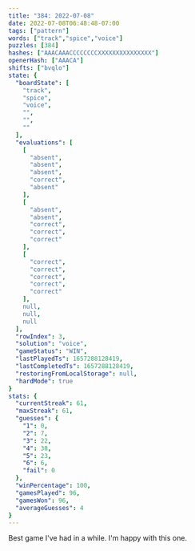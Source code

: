 ```yaml
---
title: "384: 2022-07-08"
date: 2022-07-08T06:48:48-07:00
tags: ["pattern"]
words: ["track","spice","voice"]
puzzles: [384]
hashes: ["AAACAAACCCCCCCCXXXXXXXXXXXXXXX"]
openerHash: ["AAACA"]
shifts: ["bvqlo"]
state: {
  "boardState": [
    "track",
    "spice",
    "voice",
    "",
    "",
    ""
  ],
  "evaluations": [
    [
      "absent",
      "absent",
      "absent",
      "correct",
      "absent"
    ],
    [
      "absent",
      "absent",
      "correct",
      "correct",
      "correct"
    ],
    [
      "correct",
      "correct",
      "correct",
      "correct",
      "correct"
    ],
    null,
    null,
    null
  ],
  "rowIndex": 3,
  "solution": "voice",
  "gameStatus": "WIN",
  "lastPlayedTs": 1657288128419,
  "lastCompletedTs": 1657288128419,
  "restoringFromLocalStorage": null,
  "hardMode": true
}
stats: {
  "currentStreak": 61,
  "maxStreak": 61,
  "guesses": {
    "1": 0,
    "2": 7,
    "3": 22,
    "4": 38,
    "5": 23,
    "6": 6,
    "fail": 0
  },
  "winPercentage": 100,
  "gamesPlayed": 96,
  "gamesWon": 96,
  "averageGuesses": 4
}
---
```


<!-- more -->
Best game I've had in a while. I'm happy with this one.

